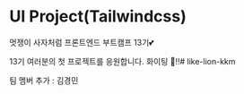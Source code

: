 # UI Project(Tailwindcss)

멋쟁이 사자처럼 프론트엔드 부트캠프 13기💕

13기 여러분의 첫 프로젝트를 응원합니다. 화이팅 👏‼️# like-lion-kkm

팀 멤버 추가 : 김경민
